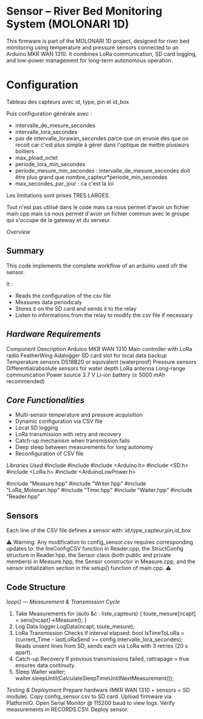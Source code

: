 # **Sensor – River Bed Monitoring System (MOLONARI 1D)**
This firmware is part of the MOLONARI 1D project, designed for river bed monitoring using temperature and pressure sensors connected to an Arduino MKR WAN 1310.
It combines LoRa communication, SD card logging, and low-power management for long-term autonomous operation.


# Configuration 

Tableau des capteurs avec id, type, pin et id_box

Puis configuration générale avec : 
- intervalle_de_mesure_secondes
- intervalle_lora_secondes
- pas de intervalle_lorawan_secondes parce que on envoie dès que on recoit car c'est plus simple à gérer dans l'optique de mettre plusieurs boitiers
- max_pload_octet
- periode_lora_min_secondes
- periode_mesure_min_secondes : intervalle_de_mesure_secondes doit être plus grand que nombre_capteur*periode_min_secondes
- max_secondes_par_jour : ca c'est la loi

Les limitations sont prises TRES LARGES.

Tout n'est pas utilisé dans le code mais ca nous permet d'avoir un fichier main.cpp mais ca nous permet d'avoir un fichier commun avec le groupe qui s'occupe de la gateway et du serveur.

*Overview*

## Summary 
This code implements the complete workflow of an arduino used ofr the sensor.

It :
- Reads the configuration of the csv file
- Measures data periodicaly
- Stores it on the SD card and sends it to the relay
- Listen to informations from the relay to modify the csv file if necessary


## *Hardware Requirements*

Component	Description
Arduino MKR WAN 1310	Main controller with LoRa radio
FeatherWing Adalogger	SD card slot for local data backup
Temperature sensors	DS18B20 or equivalent (waterproof)
Pressure sensors	Differential/absolute sensors for water depth
LoRa antenna	Long-range communication
Power source	3.7 V Li-ion battery (≥ 5000 mAh recommended)


## *Core Functionalities*


- Multi-sensor temperature and pressure acquisition
- Dynamic configuration via CSV file
- Local SD logging
- LoRa transmission with retry and recovery
- Catch-up mechanism when transmission fails
- Deep sleep between measurements for long autonomy
- Reconfiguration of CSV file


*Libraries Used*
#include <queue>
#include <vector>
#include <Arduino.h>
#include <SD.h>
#include <LoRa.h>
#include <ArduinoLowPower.h>

#include "Measure.hpp"
#include "Writer.hpp"
#include "LoRa_Molonari.hpp"
#include "Time.hpp"
#include "Waiter.hpp"
#include "Reader.hpp"


## Sensors
Each line of the CSV file defines a sensor with:
id,type_capteur,pin,id_box


⚠️ Warning: Any modification to config_sensor.csv requires corresponding updates to:
the lireConfigCSV function in Reader.cpp,
the StructConfig structure in Reader.hpp,
the Sensor class (both public and private members) in Measure.hpp,
the Sensor constructor in Measure.cpp,
and the sensor initialization section in the setup() function of main.cpp. ⚠️ 


## Code Structure


*loop() — Measurement & Transmission Cycle*
1. Take Measurements
for (auto &c : liste_capteurs) {
    toute_mesure[ncapt] = sens[ncapt]->Measure();
}
2. Log Data
logger.LogData(ncapt, toute_mesure);
3. LoRa Transmission
Checks if interval elapsed:
bool IsTimeToLoRa = (current_Time - lastLoRaSend >= config.intervalle_lora_secondes);
Reads unsent lines from SD, sends each via LoRa with 3 retries (20 s apart).
4. Catch-up Recovery
If previous transmissions failed, rattrapage = true ensures data continuity.
5. Sleep
Waiter waiter;
waiter.sleepUntil(CalculateSleepTimeUntilNextMeasurement());



*Testing & Deployment*
Prepare hardware (MKR WAN 1310 + sensors + SD module).
Copy config_sensor.csv to SD card.
Upload firmware via PlatformIO.
Open Serial Monitor @ 115200 baud to view logs.
Verify measurements in RECORDS.CSV.
Deploy sensor.
